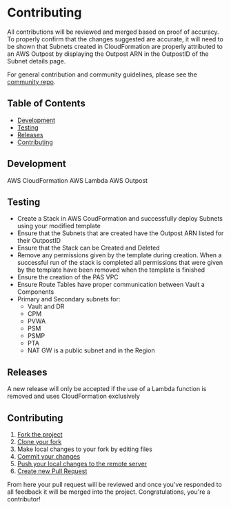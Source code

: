 # Contributing

All contributions will be reviewed and merged based on proof of accuracy.  To properly confirm that the changes suggested are accurate, it will need to be shown that Subnets created in CloudFormation are properly attributed to an AWS Outpost by displaying the Outpost ARN in the OutpostID of the Subnet details page.

For general contribution and community guidelines, please see the [community repo](https://github.com/cyberark/community).

## Table of Contents

- [Development](#development)
- [Testing](#testing)
- [Releases](#releases)
- [Contributing](#contributing)

## Development

AWS CloudFormation
AWS Lambda
AWS Outpost

## Testing

- Create a Stack in AWS CoudFormation and successfully deploy Subnets using your modified template
- Ensure that the Subnets that are created have the Outpost ARN listed for their OutpostID
- Ensure that the Stack can be Created and Deleted
- Remove any permissions given by the template during creation. When a successful run of the stack is completed all permissions that were given by the template have been removed when the template is finished
- Ensure the creation of the PAS VPC
- Ensure Route Tables have proper communication between Vault a Components
- Primary and Secondary subnets for:
  * Vault and DR
  * CPM
  * PVWA
  * PSM
  * PSMP
  * PTA
  * NAT GW is a public subnet and in the Region

## Releases

A new release will only be accepted if the use of a Lambda function is removed and uses CloudFormation exclusively

## Contributing

1. [Fork the project](https://help.github.com/en/github/getting-started-with-github/fork-a-repo)
2. [Clone your fork](https://help.github.com/en/github/creating-cloning-and-archiving-repositories/cloning-a-repository)
3. Make local changes to your fork by editing files
3. [Commit your changes](https://help.github.com/en/github/managing-files-in-a-repository/adding-a-file-to-a-repository-using-the-command-line)
4. [Push your local changes to the remote server](https://help.github.com/en/github/using-git/pushing-commits-to-a-remote-repository)
5. [Create new Pull Request](https://help.github.com/en/github/collaborating-with-issues-and-pull-requests/creating-a-pull-request-from-a-fork)

From here your pull request will be reviewed and once you've responded to all
feedback it will be merged into the project. Congratulations, you're a
contributor!